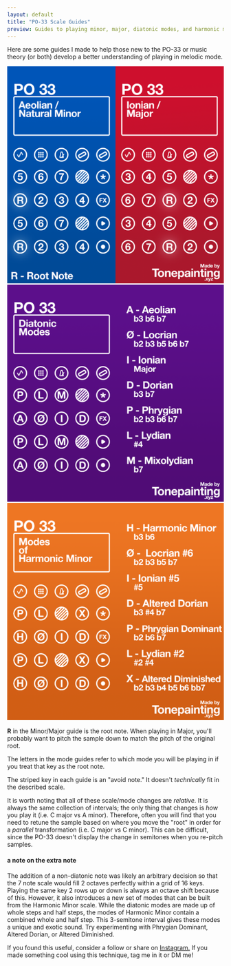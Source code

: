 ```yaml
---
layout: default
title: "PO-33 Scale Guides"
preview: Guides to playing minor, major, diatonic modes, and harmonic minor modes on the PO-33.
---
```


Here are some guides I made to help those new to the PO-33 or music theory (or both) develop a better understanding of playing in melodic mode.

![](/assets/images/PO33%20Major%20and%20Minor.png)
![](/assets/images/PO33%20Diatonic%20Modes.png)
![](/assets/images/PO33%20Modes%20of%20Harmonic%20Minor.png)

**R** in the Minor/Major guide is the root note. When playing in Major, you'll probably want to pitch the sample down to match the pitch of the original root. 

The letters in the mode guides refer to which mode you will be playing in if you treat that key as the root note.

The striped key in each guide is an "avoid note." It doesn't *technically* fit in the described scale.

It is worth noting that all of these scale/mode changes are *relative.* It is always the same collection of intervals; the only thing that changes is *how* you play it (i.e. C major vs A minor). Therefore, often you will find that you need to retune the sample based on where you move the "root" in order for a *parallel* transformation (i.e. C major vs C minor). This can be difficult, since the PO-33 doesn't display the change in semitones when you re-pitch samples.

#### a note on the extra note
The addition of a non-diatonic note was likely an arbitrary decision so that the 7 note scale would fill 2 octaves perfectly within a grid of 16 keys. Playing the same key 2 rows up or down is always an octave shift because of this. However, it also introduces a new set of modes that can be built from the Harmonic Minor scale. While the diatonic modes are made up of whole steps and half steps, the modes of Harmonic Minor contain a combined whole and half step. This 3-semitone interval gives these modes a unique and exotic sound. Try experimenting with Phrygian Dominant, Altered Dorian, or Altered Diminished.

If you found this useful, consider a follow or share on [Instagram.](https://www.instagram.com/tonepainting/) 
If you made something cool using this technique, tag me in it or DM me!
